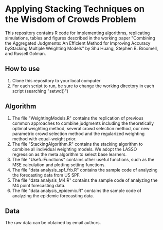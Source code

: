 # Applying Stacking Techniques on the Wisdom of Crowds Problem

This repository contains R code for implementing algorithms, replicating simulations, tables and figures 
described in the working paper "Combining the Aggregated Judgments: An Efficient Method for Improving Accuracy byStacking Multiple Weighting Models" 
by Shu Huang, Stephen B. Broomell, and Russell Golman. 

## How to use
1. Clone this repository to your local computer
2. For each script to run, be sure to change the working directory in each script (searching "setwd()")

## Algorithm
1. The file "WeightingModels.R" contains the replication of previous common approaches to combine judgments including the theoretically optimal weighting method, several crowd selection method, our new parametric crowd selection method and the regularized weighting method with equal-weight prior. 
2. The file "StackingAlgorithm.R" contains the stacking algorithm to combine all individual weighting models. We adopt the LASSO regression as the meta algorithm to select base learners. 
3. The file "UsefulFunctions" contains other useful functions, such as the MSE calculation and plotting setting functions. 
4. The file "data analysis_spf_frb.R" contains the sample code of analyzing the forecasting data from US SPF. 
5. The file "data analysis_M4.R" contains the sample code of analyzing the M4 point forecasting data. 
6. The file "data analysis_epidemic.R" contains the sample code of analyzing the epidemic forecasting data.

## Data
The raw data can be obtained by email authors. 

